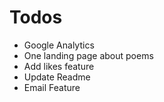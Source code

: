 # Todos

- Google Analytics
- One landing page about poems
- Add likes feature
- Update Readme
- Email Feature
